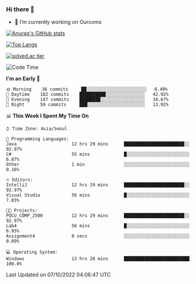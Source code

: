 ### Hi there 👋

- 🔭 I’m currently working on Ourcoms

<!--
**Rhange/Rhange** is a ✨ _special_ ✨ repository because its `README.md` (this file) appears on your GitHub profile.

Here are some ideas to get you started:

- 🌱 I’m currently learning ...
- 👯 I’m looking to collaborate on ...
- 🤔 I’m looking for help with ...
- 💬 Ask me about ...
- 📫 How to reach me: ...
- 😄 Pronouns: ...
- ⚡ Fun fact: ...
-->

[![Anurag's GitHub stats](https://github-readme-stats.vercel.app/api?username=rhange&show_icons=true&theme=gruvbox)](https://github.com/anuraghazra/github-readme-stats)

[![Top Langs](https://github-readme-stats.vercel.app/api/top-langs/?username=rhange&layout=compact&theme=gruvbox)](https://github.com/anuraghazra/github-readme-stats)

[![solved.ac tier](http://mazassumnida.wtf/api/generate_badge?boj=rhange0511)](https://solved.ac/rhange0511)

  <!--START_SECTION:waka-->
![Code Time](http://img.shields.io/badge/Code%20Time-572%20hrs-blue)

**I'm an Early 🐤** 

```text
🌞 Morning    36 commits     ██░░░░░░░░░░░░░░░░░░░░░░░   8.49% 
🌆 Daytime    182 commits    ██████████░░░░░░░░░░░░░░░   42.92% 
🌃 Evening    147 commits    ████████░░░░░░░░░░░░░░░░░   34.67% 
🌙 Night      59 commits     ███░░░░░░░░░░░░░░░░░░░░░░   13.92%

```


📊 **This Week I Spent My Time On** 

```text
⌚︎ Time Zone: Asia/Seoul

💬 Programming Languages: 
Java                     12 hrs 29 mins      ███████████████████████░░   92.97% 
C#                       55 mins             █░░░░░░░░░░░░░░░░░░░░░░░░   6.87% 
Other                    1 min               ░░░░░░░░░░░░░░░░░░░░░░░░░   0.16%

🔥 Editors: 
IntelliJ                 12 hrs 29 mins      ███████████████████████░░   92.97% 
Visual Studio            56 mins             █░░░░░░░░░░░░░░░░░░░░░░░░   7.03%

🐱‍💻 Projects: 
POCU_COMP_2500           12 hrs 29 mins      ███████████████████████░░   92.97% 
Lab4                     56 mins             █░░░░░░░░░░░░░░░░░░░░░░░░   6.95% 
Assignment4              0 secs              ░░░░░░░░░░░░░░░░░░░░░░░░░   0.09%

💻 Operating System: 
Windows                  13 hrs 26 mins      █████████████████████████   100.0%

```


 Last Updated on 07/10/2022 04:06:47 UTC
<!--END_SECTION:waka-->

